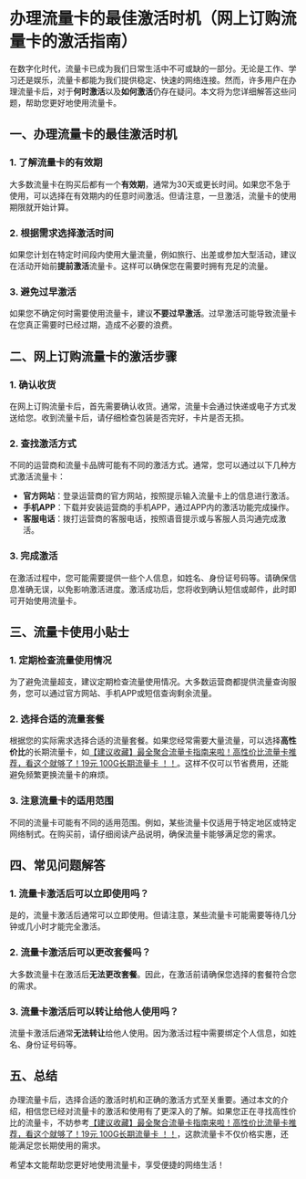 # 办理流量卡的最佳激活时机（网上订购流量卡的激活指南）

在数字化时代，流量卡已成为我们日常生活中不可或缺的一部分。无论是工作、学习还是娱乐，流量卡都能为我们提供稳定、快速的网络连接。然而，许多用户在办理流量卡后，对于**何时激活**以及**如何激活**仍存在疑问。本文将为您详细解答这些问题，帮助您更好地使用流量卡。

## 一、办理流量卡的最佳激活时机

### 1. 了解流量卡的有效期
大多数流量卡在购买后都有一个**有效期**，通常为30天或更长时间。如果您不急于使用，可以选择在有效期内的任意时间激活。但请注意，一旦激活，流量卡的使用期限就开始计算。

### 2. 根据需求选择激活时间
如果您计划在特定时间段内使用大量流量，例如旅行、出差或参加大型活动，建议在活动开始前**提前激活**流量卡。这样可以确保您在需要时拥有充足的流量。

### 3. 避免过早激活
如果您不确定何时需要使用流量卡，建议**不要过早激活**。过早激活可能导致流量卡在您真正需要时已经过期，造成不必要的浪费。

## 二、网上订购流量卡的激活步骤

### 1. 确认收货
在网上订购流量卡后，首先需要确认收货。通常，流量卡会通过快递或电子方式发送给您。收到流量卡后，请仔细检查包装是否完好，卡片是否无损。

### 2. 查找激活方式
不同的运营商和流量卡品牌可能有不同的激活方式。通常，您可以通过以下几种方式激活流量卡：
- **官方网站**：登录运营商的官方网站，按照提示输入流量卡上的信息进行激活。
- **手机APP**：下载并安装运营商的手机APP，通过APP内的激活功能完成操作。
- **客服电话**：拨打运营商的客服电话，按照语音提示或与客服人员沟通完成激活。

### 3. 完成激活
在激活过程中，您可能需要提供一些个人信息，如姓名、身份证号码等。请确保信息准确无误，以免影响激活进度。激活成功后，您将收到确认短信或邮件，此时即可开始使用流量卡。

## 三、流量卡使用小贴士

### 1. 定期检查流量使用情况
为了避免流量超支，建议定期检查流量使用情况。大多数运营商都提供流量查询服务，您可以通过官方网站、手机APP或短信查询剩余流量。

### 2. 选择合适的流量套餐
根据您的实际需求选择合适的流量套餐。如果您经常需要大量流量，可以选择**高性价比**的长期流量卡，如[【建议收藏】最全聚合流量卡指南来啦！高性价比流量卡推荐，看这个就够了！19元 100G长期流量卡 ！！](https://bit.ly/Liuliangka)。这样不仅可以节省费用，还能避免频繁更换流量卡的麻烦。

### 3. 注意流量卡的适用范围
不同的流量卡可能有不同的适用范围。例如，某些流量卡仅适用于特定地区或特定网络制式。在购买前，请仔细阅读产品说明，确保流量卡能够满足您的需求。

## 四、常见问题解答

### 1. 流量卡激活后可以立即使用吗？
是的，流量卡激活后通常可以立即使用。但请注意，某些流量卡可能需要等待几分钟或几小时才能完全激活。

### 2. 流量卡激活后可以更改套餐吗？
大多数流量卡在激活后**无法更改套餐**。因此，在激活前请确保您选择的套餐符合您的需求。

### 3. 流量卡激活后可以转让给他人使用吗？
流量卡激活后通常**无法转让**给他人使用。因为激活过程中需要绑定个人信息，如姓名、身份证号码等。

## 五、总结

办理流量卡后，选择合适的激活时机和正确的激活方式至关重要。通过本文的介绍，相信您已经对流量卡的激活和使用有了更深入的了解。如果您正在寻找高性价比的流量卡，不妨参考[【建议收藏】最全聚合流量卡指南来啦！高性价比流量卡推荐，看这个就够了！19元 100G长期流量卡 ！！](https://bit.ly/Liuliangka)，这款流量卡不仅价格实惠，还能满足您长期使用的需求。

希望本文能帮助您更好地使用流量卡，享受便捷的网络生活！